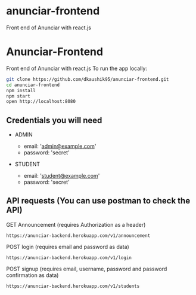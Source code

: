 # anunciar-frontend
Front end of Anunciar with react.js


# Anunciar-Frontend

Front end of Anunciar with react.js
To run the app locally:

```bash
git clone https://github.com/dkaushik95/anunciar-frontend.git
cd anunciar-frontend
npm install
npm start
open http://localhost:8080
```

## Credentials you will need
* ADMIN
  * email: 'admin@example.com'
  * password: 'secret'

* STUDENT
  * email: 'student@example.com'
  * password: 'secret'

## API requests (You can use postman to check the API)

GET Announcement (requires Authorization as a header)
```http
https://anunciar-backend.herokuapp.com/v1/announcement
```

POST login (requires email and password as data)
```http
https://anunciar-backend.herokuapp.com/v1/login
```

POST signup (requires email, username, password and password confirmation as data)
```http
https://anunciar-backend.herokuapp.com/v1/students
```
